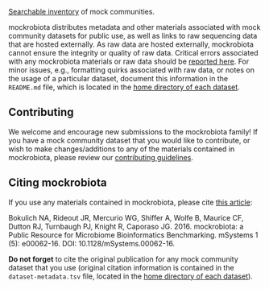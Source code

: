 [Searchable inventory](https://github.com/caporaso-lab/mockrobiota/blob/master/inventory.tsv) of mock communities.

mockrobiota distributes metadata and other materials associated with mock community datasets for public use, as well as links to raw sequencing data that are hosted externally. As raw data are hosted externally, mockrobiota cannot ensure the integrity or quality of raw data. Critical errors associated with any mockrobiota materials or raw data should be [reported here](https://github.com/caporaso-lab/mockrobiota/issues). For minor issues, e.g., formatting quirks associated with raw data, or notes on the usage of a particular dataset, document this information in the ``README.md`` file, which  is located in the [home directory of each dataset](https://github.com/caporaso-lab/mockrobiota/tree/master/data).

## Contributing
We welcome and encourage new submissions to the mockrobiota family! If you have a mock community dataset that you would like to contribute, or wish to make changes/additions to any of the materials contained in mockrobiota, please review our [contributing guidelines](https://github.com/caporaso-lab/mockrobiota/blob/master/CONTRIBUTING.md).

## Citing mockrobiota
If you use any materials contained in mockrobiota, please cite [this article](http://msystems.asm.org/content/1/5/e00062-16):

Bokulich NA, Rideout JR, Mercurio WG, Shiffer A, Wolfe B, Maurice CF, Dutton RJ, Turnbaugh PJ, Knight R, Caporaso JG. 2016. mockrobiota: a Public Resource for Microbiome Bioinformatics Benchmarking. mSystems 1 (5): e00062-16. DOI: 10.1128/mSystems.00062-16.

**Do not forget** to cite the original publication for any mock community dataset that you use (original citation information is contained in the ``dataset-metadata.tsv`` file, located in the [home directory of each dataset](https://github.com/caporaso-lab/mockrobiota/tree/master/data)).
